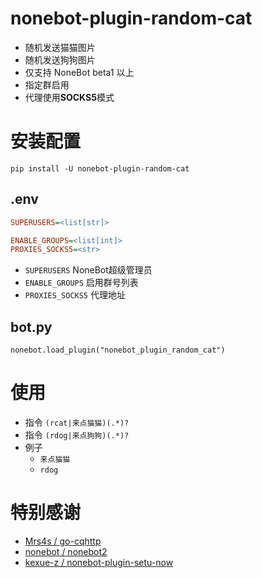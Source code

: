 # nonebot-plugin-random-cat
- 随机发送猫猫图片
- 随机发送狗狗图片
- 仅支持 NoneBot beta1 以上
- 指定群启用
- 代理使用**SOCKS5**模式

# 安装配置
```
pip install -U nonebot-plugin-random-cat
```

## .env

```ini
SUPERUSERS=<list[str]>

ENABLE_GROUPS=<list[int]>
PROXIES_SOCKS5=<str>
```
- `SUPERUSERS` NoneBot超级管理员
- `ENABLE_GROUPS` 启用群号列表
- `PROXIES_SOCKS5` 代理地址

## bot.py

```
nonebot.load_plugin("nonebot_plugin_random_cat")
```

# 使用

- 指令 `(rcat|来点猫猫)(.*)?`
- 指令 `(rdog|来点狗狗)(.*)?`
- 例子
  - `来点猫猫`
  - `rdog`

# 特别感谢

- [Mrs4s / go-cqhttp](https://github.com/Mrs4s/go-cqhttp)
- [nonebot / nonebot2](https://github.com/nonebot/nonebot2)
- [kexue-z / nonebot-plugin-setu-now](https://github.com/kexue-z/nonebot-plugin-setu-now)
